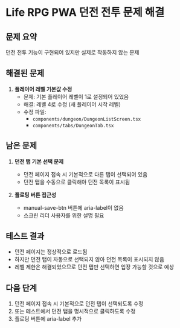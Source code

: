 # Life RPG PWA 던전 전투 문제 해결

## 문제 요약
던전 전투 기능이 구현되어 있지만 실제로 작동하지 않는 문제

## 해결된 문제
1. **플레이어 레벨 기본값 수정**
   - 문제: 기본 플레이어 레벨이 1로 설정되어 있었음
   - 해결: 레벨 4로 수정 (새 플레이어 시작 레벨)
   - 수정 파일:
     - `components/dungeon/DungeonListScreen.tsx`
     - `components/tabs/DungeonTab.tsx`

## 남은 문제
1. **던전 탭 기본 선택 문제**
   - 던전 페이지 접속 시 기본적으로 다른 탭이 선택되어 있음
   - 던전 탭을 수동으로 클릭해야 던전 목록이 표시됨

2. **플로팅 버튼 접근성**
   - manual-save-btn 버튼에 aria-label이 없음
   - 스크린 리더 사용자를 위한 설명 필요

## 테스트 결과
- 던전 페이지는 정상적으로 로드됨
- 하지만 던전 탭이 자동으로 선택되지 않아 던전 목록이 표시되지 않음
- 레벨 제한은 해결되었으므로 던전 탭만 선택하면 입장 가능할 것으로 예상

## 다음 단계
1. 던전 페이지 접속 시 기본적으로 던전 탭이 선택되도록 수정
2. 또는 테스트에서 던전 탭을 명시적으로 클릭하도록 수정
3. 플로팅 버튼에 aria-label 추가